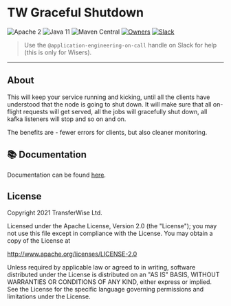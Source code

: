 # TW Graceful Shutdown

![Apache 2](https://img.shields.io/hexpm/l/plug.svg)
![Java 11](https://img.shields.io/badge/Java-11-blue.svg)
![Maven Central](https://badgen.net/maven/v/maven-central/com.transferwise.common/tw-graceful-shutdown)
[![Owners](https://img.shields.io/badge/team-AppEng-blueviolet.svg?logo=wise)](https://transferwise.atlassian.net/wiki/spaces/EKB/pages/2520812116/Application+Engineering+Team) [![Slack](https://img.shields.io/badge/slack-appeng--pub-blue.svg?logo=slack)](https://wise.enterprise.slack.com/archives/C07QSPFLM5X)
> Use the `@application-engineering-on-call` handle on Slack for help (this is only for Wisers).
---

## About
This will keep your service running and kicking, until all the clients have understood that the node is going to shut down.
It will make sure that all on-flight requests will get served, all the jobs will gracefully shut down, all kafka listeners will stop and so on and on.

The benefits are - fewer errors for clients, but also cleaner monitoring.

## 📚 Documentation
Documentation can be found [here](docs/index.md).

## License
Copyright 2021 TransferWise Ltd.

Licensed under the Apache License, Version 2.0 (the "License");
you may not use this file except in compliance with the License.
You may obtain a copy of the License at

http://www.apache.org/licenses/LICENSE-2.0

Unless required by applicable law or agreed to in writing, software
distributed under the License is distributed on an "AS IS" BASIS,
WITHOUT WARRANTIES OR CONDITIONS OF ANY KIND, either express or implied.
See the License for the specific language governing permissions and
limitations under the License.
